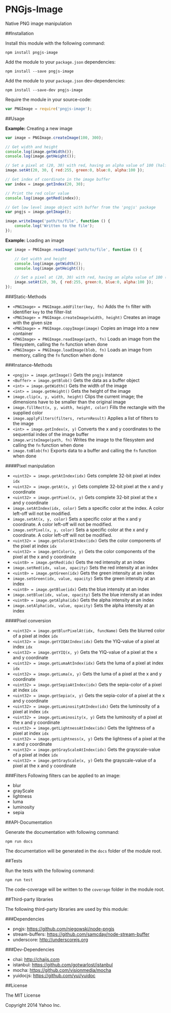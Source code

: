 PNGjs-Image
===========

Native PNG image manipulation


##Installation

Install this module with the following command:
```shell
npm install pngjs-image
```

Add the module to your ```package.json``` dependencies:
```shell
npm install --save pngjs-image
```
Add the module to your ```package.json``` dev-dependencies:
```shell
npm install --save-dev pngjs-image
```

Require the module in your source-code:
```javascript
var PNGImage = require('pngjs-image');
```

##Usage

**Example:** Creating a new image
```javascript
var image = PNGImage.createImage(100, 300);

// Get width and height
console.log(image.getWidth());
console.log(image.getHeight());

// Set a pixel at (20, 30) with red, having an alpha value of 100 (half-transparent)
image.setAt(20, 30, { red:255, green:0, blue:0, alpha:100 });

// Get index of coordinate in the image buffer
var index = image.getIndex(20, 30);

// Print the red color value
console.log(image.getRed(index));

// Get low level image object with buffer from the 'pngjs' package
var pngjs = image.getImage();

image.writeImage('path/to/file', function () {
    console.log('Written to the file');
});
```

**Example:** Loading an image
```javascript
var image = PNGImage.readImage('path/to/file', function () {

    // Get width and height
    console.log(image.getWidth());
    console.log(image.getHeight());

    // Set a pixel at (20, 30) with red, having an alpha value of 100 (half-transparent)
    image.setAt(20, 30, { red:255, green:0, blue:0, alpha:100 });
});
```

###Static-Methods
* ```<PNGImage> = PNGImage.addFilter(key, fn)``` Adds the ```fn``` filter with identifier ```key``` to the filter-list
* ```<PNGImage> = PNGImage.createImage(width, height)``` Creates an image with the given size
* ```<PNGImage> = PNGImage.copyImage(image)``` Copies an image into a new container
* ```<PNGImage> = PNGImage.readImage(path, fn)``` Loads an image from the filesystem, calling the ```fn``` function when done
* ```<PNGImage> = PNGImage.loadImage(blob, fn)``` Loads an image from memory, calling the ```fn``` function when done

###Instance-Methods
* ```<pngjs> = image.getImage()``` Gets the ```pngjs``` instance
* ```<Buffer> = image.getBlob()``` Gets the data as a buffer object
* ```<int> = image.getWidth()``` Gets the width of the image
* ```<int> = image.getHeight()``` Gets the height of the image
* ```image.clip(x, y, width, height)``` Clips the current image; the dimensions have to be smaller than the original image
* ```image.fillRect(x, y, width, height, color)``` Fills the rectangle with the supplied color
* ```image.applyFilters(filters, returnResult)``` Applies a list of filters to the image
* ```<int> = image.getIndex(x, y)``` Converts the x and y coordinates to the sequential index of the image buffer
* ```image.writeImage(path, fn)``` Writes the image to the filesystem and calling the ```fn``` function when done
* ```image.toBlob(fn)``` Exports data to a buffer and calling the ```fn``` function when done

####Pixel manipulation
* ```<uint32> = image.getAtIndex(idx)``` Gets complete 32-bit pixel at index ```idx```
* ```<uint32> = image.getAt(x, y)``` Gets complete 32-bit pixel at the x and y coordinate
* ```<uint32> = image.getPixel(x, y)``` Gets complete 32-bit pixel at the x and y coordinate
* ```image.setAtIndex(idx, color)``` Sets a specific color at the index. A color left-off will not be modified.
* ```image.setAt(x, y, color)``` Sets a specific color at the x and y coordinate. A color left-off will not be modified.
* ```image.setPixel(x, y, color)``` Sets a specific color at the x and y coordinate. A color left-off will not be modified.
* ```<uint32> = image.getColorAtIndex(idx)``` Gets the color components of the pixel at index ```idx```
* ```<uint32> = image.getColor(x, y)``` Gets the color components of the pixel at the x and y coordinate
* ```<uint8> = image.getRed(idx)``` Gets the red intensity at an index
* ```image.setRed(idx, value, opacity)``` Sets the red intensity at an index
* ```<uint8> = image.getGreen(idx)``` Gets the green intensity at an index
* ```image.setGreen(idx, value, opacity)``` Sets the green intensity at an index
* ```<uint8> = image.getBlue(idx)``` Gets the blue intensity at an index
* ```image.setBlue(idx, value, opacity)``` Sets the blue intensity at an index
* ```<uint8> = image.getAlpha(idx)``` Gets the alpha intensity at an index
* ```image.setAlpha(idx, value, opacity)``` Sets the alpha intensity at an index

####Pixel conversion
* ```<uint32> = image.getBlurPixelAt(idx, funcName)``` Gets the blurred color of a pixel at index ```idx```
* ```<uint32> = image.getYIQAtIndex(idx)``` Gets the YIQ-value of a pixel at index ```idx```
* ```<uint32> = image.getYIQ(x, y)``` Gets the YIQ-value of a pixel at the x and y coordinate
* ```<uint32> = image.getLumaAtIndex(idx)``` Gets the luma of a pixel at index ```idx```
* ```<uint32> = image.getLuma(x, y)``` Gets the luma of a pixel at the x and y coordinate
* ```<uint32> = image.getSepiaAtIndex(idx)``` Gets the sepia-color of a pixel at index ```idx```
* ```<uint32> = image.getSepia(x, y)``` Gets the sepia-color of a pixel at the x and y coordinate
* ```<uint32> = image.getLuminosityAtIndex(idx)``` Gets the luminosity of a pixel at index ```idx```
* ```<uint32> = image.getLuminosity(x, y)``` Gets the luminosity of a pixel at the x and y coordinate
* ```<uint32> = image.getLightnessAtIndex(idx)``` Gets the lightness of a pixel at index ```idx```
* ```<uint32> = image.getLightness(x, y)``` Gets the lightness of a pixel at the x and y coordinate
* ```<uint32> = image.getGrayScaleAtIndex(idx)``` Gets the grayscale-value of a pixel at index ```idx```
* ```<uint32> = image.getGrayScale(x, y)``` Gets the grayscale-value of a pixel at the x and y coordinate

###Filters
Following filters can be applied to an image:
* blur
* grayScale
* lightness
* luma
* luminosity
* sepia

##API-Documentation

Generate the documentation with following command:
```shell
npm run docs
```
The documentation will be generated in the ```docs``` folder of the module root.

##Tests

Run the tests with the following command:
```shell
npm run test
```
The code-coverage will be written to the ```coverage``` folder in the module root.

##Third-party libraries

The following third-party libraries are used by this module:

###Dependencies
* pngjs: https://github.com/niegowski/node-pngjs
* stream-buffers: https://github.com/samcday/node-stream-buffer
* underscore: http://underscorejs.org

###Dev-Dependencies
* chai: http://chaijs.com
* istanbul: https://github.com/gotwarlost/istanbul
* mocha: https://github.com/visionmedia/mocha
* yuidocjs: https://github.com/yui/yuidoc

##License

The MIT License

Copyright 2014 Yahoo Inc.
